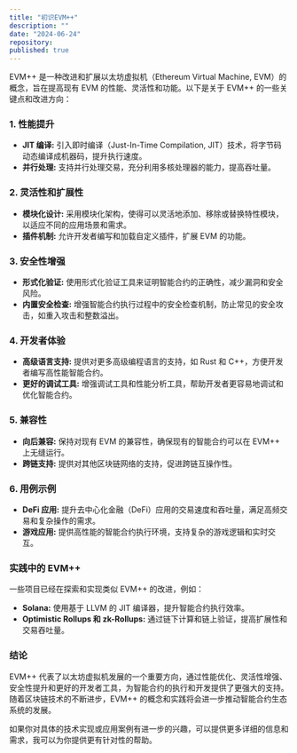 ```yaml
---
title: "初识EVM++"
description: ""
date: "2024-06-24"
repository: 
published: true
---
```


EVM++ 是一种改进和扩展以太坊虚拟机（Ethereum Virtual Machine, EVM）的概念，旨在提高现有 EVM 的性能、灵活性和功能。以下是关于 EVM++ 的一些关键点和改进方向：

### 1. 性能提升
- **JIT 编译:** 引入即时编译（Just-In-Time Compilation, JIT）技术，将字节码动态编译成机器码，提升执行速度。
- **并行处理:** 支持并行处理交易，充分利用多核处理器的能力，提高吞吐量。

### 2. 灵活性和扩展性
- **模块化设计:** 采用模块化架构，使得可以灵活地添加、移除或替换特性模块，以适应不同的应用场景和需求。
- **插件机制:** 允许开发者编写和加载自定义插件，扩展 EVM 的功能。

### 3. 安全性增强
- **形式化验证:** 使用形式化验证工具来证明智能合约的正确性，减少漏洞和安全风险。
- **内置安全检查:** 增强智能合约执行过程中的安全检查机制，防止常见的安全攻击，如重入攻击和整数溢出。

### 4. 开发者体验
- **高级语言支持:** 提供对更多高级编程语言的支持，如 Rust 和 C++，方便开发者编写高性能智能合约。
- **更好的调试工具:** 增强调试工具和性能分析工具，帮助开发者更容易地调试和优化智能合约。

### 5. 兼容性
- **向后兼容:** 保持对现有 EVM 的兼容性，确保现有的智能合约可以在 EVM++ 上无缝运行。
- **跨链支持:** 提供对其他区块链网络的支持，促进跨链互操作性。

### 6. 用例示例
- **DeFi 应用:** 提升去中心化金融（DeFi）应用的交易速度和吞吐量，满足高频交易和复杂操作的需求。
- **游戏应用:** 提供高性能的智能合约执行环境，支持复杂的游戏逻辑和实时交互。

### 实践中的 EVM++
一些项目已经在探索和实现类似 EVM++ 的改进，例如：
- **Solana:** 使用基于 LLVM 的 JIT 编译器，提升智能合约执行效率。
- **Optimistic Rollups 和 zk-Rollups:** 通过链下计算和链上验证，提高扩展性和交易吞吐量。

### 结论
EVM++ 代表了以太坊虚拟机发展的一个重要方向，通过性能优化、灵活性增强、安全性提升和更好的开发者工具，为智能合约的执行和开发提供了更强大的支持。随着区块链技术的不断进步，EVM++ 的概念和实践将会进一步推动智能合约生态系统的发展。

如果你对具体的技术实现或应用案例有进一步的兴趣，可以提供更多详细的信息和需求，我可以为你提供更有针对性的帮助。